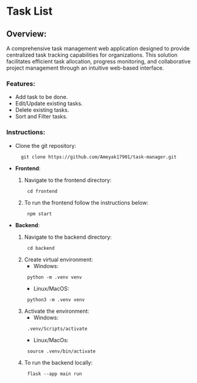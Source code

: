 # Task List

## Overview:
A comprehensive task management web application designed to provide centralized task tracking capabilities for organizations. This solution facilitates efficient task allocation, progress monitoring, and collaborative project management through an intuitive web-based interface.

### Features:
- Add task to be done.
- Edit/Update existing tasks.
- Delete existing tasks.
- Sort and Filter tasks.

### Instructions:

- Clone the git repository:
  ```
    git clone https://github.com/Ameyak17901/task-manager.git
  ```

- **Frontend**:
   1. Navigate to the frontend directory:
      ```
       cd frontend
      ```
   2. To run the frontend follow the instructions below:
      ```
       npm start
      ```
- **Backend**:
   1. Navigate to the backend directory:
      ```
       cd backend
      ``` 
   2. Create virtual environment:
      - Windows:
      ```
       python -m .venv venv
      ```
      - Linux/MacOS:
      ```
       python3 -m .venv venv 
      ```
   3. Activate the environment:
      - Windows:
      ```
       .venv/Scripts/activate
      ```
      - Linux/MacOs:
      ```
       source .venv/bin/activate
      ```
   4. To run the backend locally:
      ```
       flask --app main run
      ```  
         
               
